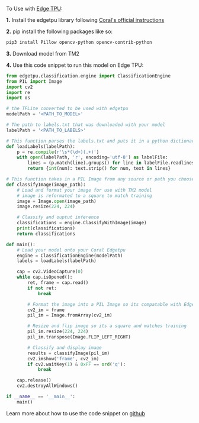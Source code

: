To Use with [Edge TPU](https://coral.withgoogle.com/):

**1.** Install the edgetpu library following [Coral's official instructions](https://coral.withgoogle.com/docs/edgetpu/api-intro/#install-the-library)

**2.** pip install the following packages like so:

```bash
pip3 install Pillow opencv-python opencv-contrib-python
```

**3.** Download model from TM2

**4.** Use this code snippet to run this model on Edge TPU:

```python
from edgetpu.classification.engine import ClassificationEngine
from PIL import Image
import cv2
import re
import os

# the TFLite converted to be used with edgetpu
modelPath = '<PATH_TO_MODEL>'

# The path to labels.txt that was downloaded with your model
labelPath = '<PATH_TO_LABELS>'

# This function parses the labels.txt and puts it in a python dictionary
def loadLabels(labelPath):
    p = re.compile(r'\s*(\d+)(.+)')
    with open(labelPath, 'r', encoding='utf-8') as labelFile:
        lines = (p.match(line).groups() for line in labelFile.readlines())
        return {int(num): text.strip() for num, text in lines}

# This function takes in a PIL Image from any source or path you choose
def classifyImage(image_path):
    # Load and format your image for use with TM2 model
    # image is reformated to a square to match training
    image = Image.open(image_path)
    image.resize(224, 224)

    # Classify and ouptut inference
    classifications = engine.ClassifyWithImage(image)
    print(classifications)
    return classifications

def main():
    # Load your model onto your Coral Edgetpu
    engine = ClassificationEngine(modelPath)
    labels = loadLabels(labelPath)

    cap = cv2.VideoCapture(0)
    while cap.isOpened():
        ret, frame = cap.read()
        if not ret:
            break

        # Format the image into a PIL Image so its compatable with Edge TPU
        cv2_im = frame
        pil_im = Image.fromArray(cv2_im)

        # Resize and flip image so its a square and matches training
        pil_im.resize(224, 224)
        pil_im.transpose(Image.FLIP_LEFT_RIGHT)

        # Classify and display image
        results = classifyImage(pil_im)
        cv2.imshow('frame', cv2_im)
        if cv2.waitKey(1) & 0xFF == ord('q'):
            break

    cap.release()
    cv2.destroyAllWindows()

if __name__ == '__main__':
    main()
```

Learn more about how to use the code snippet on [github](https://github.com/google-coral/examples-camera)
